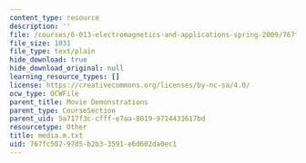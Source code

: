 ```yaml
---
content_type: resource
description: ''
file: /courses/6-013-electromagnetics-and-applications-spring-2009/767fc50297d5b2b33591e6d602da0ec1_media.m.txt
file_size: 1031
file_type: text/plain
hide_download: true
hide_download_original: null
learning_resource_types: []
license: https://creativecommons.org/licenses/by-nc-sa/4.0/
ocw_type: OCWFile
parent_title: Movie Demonstrations
parent_type: CourseSection
parent_uid: 5a717f3c-cfff-e7aa-8019-9714433617bd
resourcetype: Other
title: media.m.txt
uid: 767fc502-97d5-b2b3-3591-e6d602da0ec1
---
```

